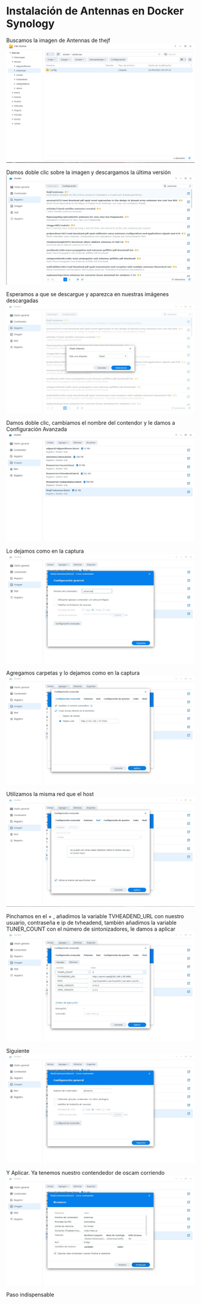 # <b>Instalación de Antennas en Docker Synology </B>

Buscamos la imagen de Antennas de thejf
![alt text](https://raw.githubusercontent.com/davidmuma/Docker_dobleM/master/Images/a1.jpg)

Damos doble clic sobre la imagen y descargamos la última versión
![alt text](https://raw.githubusercontent.com/davidmuma/Docker_dobleM/master/Images/a2.jpg)

Esperamos a que se descargue y aparezca en nuestras imágenes descargadas
![alt text](https://raw.githubusercontent.com/davidmuma/Docker_dobleM/master/Images/a3.jpg)

Damos doble clic, cambiamos el nombre del contendor y le damos a Configuración Avanzada
![alt text](https://raw.githubusercontent.com/davidmuma/Docker_dobleM/master/Images/a4.jpg)

Lo dejamos como en la captura
![alt text](https://raw.githubusercontent.com/davidmuma/Docker_dobleM/master/Images/a5.jpg)

Agregamos carpetas y lo dejamos como en la captura
![alt text](https://raw.githubusercontent.com/davidmuma/Docker_dobleM/master/Images/a6.jpg)

Utilizamos la misma red que el host
![alt text](https://raw.githubusercontent.com/davidmuma/Docker_dobleM/master/Images/a7.jpg)

Pinchamos en el + , añadimos la variable TVHEADEND_URL con nuestro usuario, contraseña e ip de tvheadend, también añadimos la variable TUNER_COUNT con el número de sintonizadores, le damos a aplicar
![alt text](https://raw.githubusercontent.com/davidmuma/Docker_dobleM/master/Images/a8.jpg)

Siguiente
![alt text](https://raw.githubusercontent.com/davidmuma/Docker_dobleM/master/Images/a9.jpg)

Y Aplicar. Ya tenemos nuestro contendedor de oscam corriendo
![alt text](https://raw.githubusercontent.com/davidmuma/Docker_dobleM/master/Images/a10.jpg)

Paso indispensable
